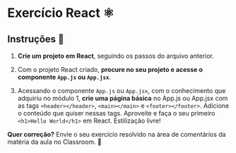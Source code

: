 # Exercício React ⚛️

## Instruções 📝

1. **Crie um projeto em React**, seguindo os passos do arquivo anterior. 

2. Com o projeto React criado, **procure no seu projeto e acesse o componente `App.js` ou `App.jsx`**.

3. Acessando o componente `App.js` ou `App.jsx`, com o conhecimento que adquiriu no módulo 1, **crie uma página básica** no App.js ou App.jsx com as tags `<header></header>`, `<main></main>` e `<footer></footer>`. Adicione o conteúdo que quiser nessas tags. Aproveite e faça o seu primeiro `<h1>Hello World</h1>` em React. Estilização livre!

**Quer correção?** Envie o seu exercício resolvido na área de comentários da matéria da aula no Classroom. 🏫
